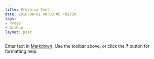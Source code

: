 ```yaml
---
title: Prose.io Test
date: 2016-08-01 00:00:00 +02:00
tags:
- Prose
- Github
layout: post
---
```


Enter text in [Markdown](http://daringfireball.net/projects/markdown/). Use the toolbar above, or click the **?** button for formatting help.